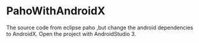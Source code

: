 # PahoWithAndroidX
The source code from eclipse paho ,but change the android dependencies to AndroidX.
Open the project with AndroidStudio 3.
